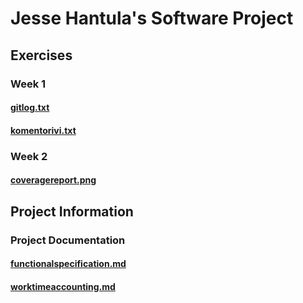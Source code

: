 # Jesse Hantula's Software Project
## Exercises
### Week 1
#### [gitlog.txt](https://github.com/JesseHantula/ot-harjoitustyo/blob/master/laskarit/viikko1/gitlog.txt)
#### [komentorivi.txt](https://github.com/JesseHantula/ot-harjoitustyo/blob/master/laskarit/viikko1/komentorivi.txt)

### Week 2
#### [coveragereport.png](https://github.com/JesseHantula/ot-harjoitustyo/blob/master/laskarit/viikko2/kattavuusraportti.png)

## Project Information
### Project Documentation
#### [functionalspecification.md](https://github.com/JesseHantula/ot-harjoitustyo/blob/master/documentation/functionalspecification.md)
#### [worktimeaccounting.md](https://github.com/JesseHantula/ot-harjoitustyo/blob/master/documentation/worktimeaccounting.md)